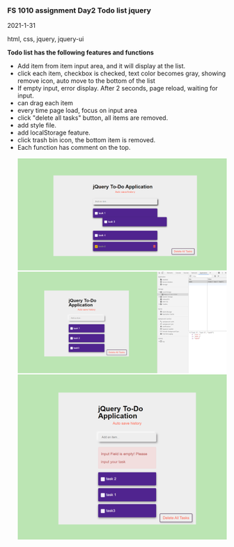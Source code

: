 ### FS 1010 assignment Day2 Todo list jquery

2021-1-31

html, css, jquery, jquery-ui

**Todo list has the following features and functions**

- Add item from item input area, and it will display at the list.
- click each item, checkbox is checked, text color becomes gray, showing remove icon, auto move to the bottom of the list
- If empty input, error display. After 2 seconds, page reload, waiting for input.
- can drag each item
- every time page load, focus on input area
- click "delete all tasks" button, all items are removed.
- add style file.
- add localStorage feature.
- click trash bin icon, the bottom item is removed.
- Each function has comment on the top.
  <br>
  <br>
  ![](2021-01-31-16-42-24.png)
  <br>
  ![](2021-01-31-16-52-20.png)
  <br>
  ![](2021-01-31-16-58-21.png)
